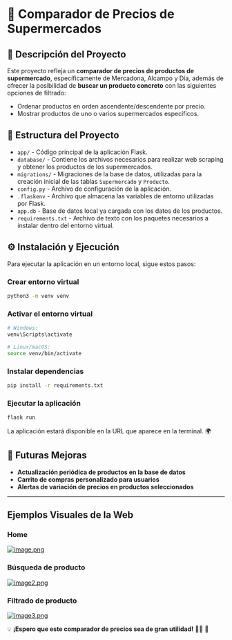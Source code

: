 # 🛒 Comparador de Precios de Supermercados

## 📌 Descripción del Proyecto
Este proyecto refleja un **comparador de precios de productos de supermercado**, específicamente de Mercadona, Alcampo y Día, además de ofrecer la posibilidad de **buscar un producto concreto** con las siguientes opciones de filtrado:

- Ordenar productos en orden ascendente/descendente por precio.
- Mostrar productos de uno o varios supermercados específicos.

## 📂 Estructura del Proyecto

- `app/` - Código principal de la aplicación Flask.
- `database/` - Contiene los archivos necesarios para realizar web scraping y obtener los productos de los supermercados.
- `migrations/` - Migraciones de la base de datos, utilizadas para la creación inicial de las tablas `Supermercado` y `Producto`.
- `config.py` - Archivo de configuración de la aplicación.
- `.flaskenv` - Archivo que almacena las variables de entorno utilizadas por Flask.
- `app.db` - Base de datos local ya cargada con los datos de los productos.
- `requirements.txt` - Archivo de texto con los paquetes necesarios a instalar dentro del entorno virtual.

## ⚙️ Instalación y Ejecución

Para ejecutar la aplicación en un entorno local, sigue estos pasos:

### Crear entorno virtual
```sh
python3 -m venv venv
```

### Activar el entorno virtual
```sh
# Windows:
venv\Scripts\activate

# Linux/macOS:
source venv/bin/activate
```

### Instalar dependencias
```sh
pip install -r requirements.txt
```

### Ejecutar la aplicación
```sh
flask run
```

La aplicación estará disponible en la URL que aparece en la terminal. 🌍 

## 🚀 Futuras Mejoras
- **Actualización periódica de productos en la base de datos**  
- **Carrito de compras personalizado para usuarios**  
- **Alertas de variación de precios en productos seleccionados**  

---

## Ejemplos Visuales de la Web

### Home

[![image.png](https://i.postimg.cc/26bvjMb3/image.png)](https://postimg.cc/tZb72rzH)

### Búsqueda de producto

[![image2.png](https://i.postimg.cc/bNQ5NFk6/image.png)](https://postimg.cc/SJxdgdZ8)

### Filtrado de producto

[![image3.png](https://i.postimg.cc/PqNKZ6vn/image.png)](https://postimg.cc/p9bDMJBs)

💡 **¡Espero que este comparador de precios sea de gran utilidad!** 🎯🔥 🚀  

